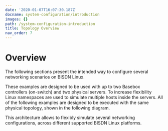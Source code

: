 ```yaml
---
date: '2020-01-07T16:07:30.187Z'
docname: system-configuration/introduction
images: {}
path: /system-configuration-introduction
title: Topology Overview
nav_order: 7
---
```


# Overview

The following sections present the intended way to configure several networking scenarios on BISDN Linux.

These examples are designed to be used with up to two Basebox controllers (on-switch) and two physical servers. To increase flexibility Linux namespaces are used to simulate multiple hosts inside the servers. All of the following examples are designed to be executed with the same physical topology, shown in the following diagram.

This architecture allows to flexibly simulate several networking configurations, across different supported BISDN Linux platforms.
